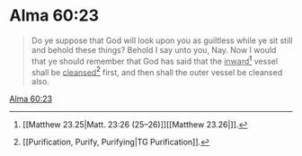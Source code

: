# Alma 60:23

> Do ye suppose that God will look upon you as guiltless while ye sit still and behold these things? Behold I say unto you, Nay. Now I would that ye should remember that God has said that the <u>inward</u>[^a] vessel shall be <u>cleansed</u>[^b] first, and then shall the outer vessel be cleansed also.

[Alma 60:23](https://www.churchofjesuschrist.org/study/scriptures/bofm/alma/60?lang=eng&id=p23#p23)


[^a]: [[Matthew 23.25|Matt. 23:26 (25–26)]][[Matthew 23.26|]].  
[^b]: [[Purification, Purify, Purifying|TG Purification]].  
